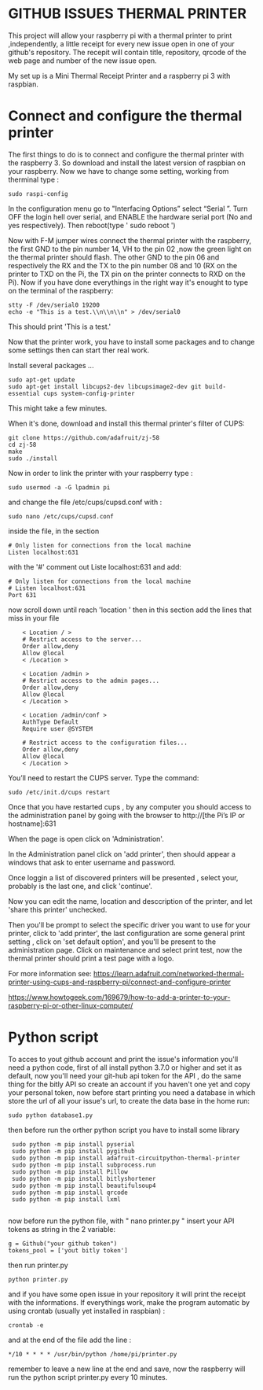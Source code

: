 # GITHUB ISSUES THERMAL PRINTER 

This project will allow  your raspberry pi with a thermal printer to print ,independently, a little receipt for every new issue open in one of your github's repository. The recepit will contain  title, repository, qrcode of the web page and number of the new issue open.

My set up is a Mini Thermal Receipt Printer and a raspberry pi 3 with raspbian.

# Connect and configure the thermal printer 

The first things to do is to connect and configure the thermal printer with the raspberry 3. So download and  install the latest version of raspbian on your raspberry. Now we have to change some setting, working from therminal type :
```
sudo raspi-config
```
In the configuration menu go to  "Interfacing Options” select “Serial ”. Turn OFF the login hell over serial, and ENABLE the hardware serial port (No and yes respectively). Then reboot(type ' sudo reboot ')


Now with  F-M jumper wires connect the thermal printer with the raspberry, the first GND to the pin  number 14, VH to the pin 02 ,now the green light on the thermal printer should flash. The other GND to the pin 06 and respectively the  RX and the TX to the pin number 08 and 10 (RX on the printer to TXD on the Pi, the TX pin on the printer connects to RXD on the Pi).
Now if you have done everythings in the right way it's enought to type on the terminal of the raspberry:
```
stty -F /dev/serial0 19200
echo -e "This is a test.\\n\\n\\n" > /dev/serial0
```
This should print 'This is a test.'

Now that the printer work, you have to install some packages and to change some settings then can start ther real work.

Install several packages ...
```
sudo apt-get update
sudo apt-get install libcups2-dev libcupsimage2-dev git build-essential cups system-config-printer
```
This might take a few minutes.

When it's done, download and install this thermal printer's filter of CUPS:
```
git clone https://github.com/adafruit/zj-58
cd zj-58
make
sudo ./install
```

Now in order to link the  printer with your raspberry type :
```
sudo usermod -a -G lpadmin pi
```
and change the file /etc/cups/cupsd.conf with :
```
sudo nano /etc/cups/cupsd.conf
```
inside the file, in the section 
```
# Only listen for connections from the local machine
Listen localhost:631
```
with the '#' comment out Liste localhost:631 and add:
```
# Only listen for connections from the local machine
# Listen localhost:631
Port 631
```
now scroll down  until reach 'location ' then in this section add the lines that miss in your file
```
    < Location / >
    # Restrict access to the server...
    Order allow,deny
    Allow @local
    < /Location >

    < Location /admin >
    # Restrict access to the admin pages...
    Order allow,deny
    Allow @local
    < /Location >

    < Location /admin/conf >
    AuthType Default
    Require user @SYSTEM

    # Restrict access to the configuration files...
    Order allow,deny
    Allow @local
    < /Location >
```
 You’ll need to restart the CUPS server. Type the command:
 ```
 sudo /etc/init.d/cups restart
 ```
 
Once that you have restarted cups , by any computer you should access to the administration panel by going with the browser to  http://[the Pi’s IP or hostname]:631

When the page is open click on 'Administration'.

In the Administration panel click on 'add printer', then should appear a windows that ask to enter username and password.

Once loggin a list of discovered printers will be presented , select your, probably is the last one, and click 'continue'.

Now you can edit the name, location and desccription of the printer, and let 'share this printer' unchecked.

Then you'll be prompt to select the specific driver you want to use for your printer, click to 'add printer', the last configuration are some general print setting , click on 'set default option', and you'll be present to the administration page. Click on maintenance and select print test, now the thermal printer should print a test page with a logo.

For more information see: 
https://learn.adafruit.com/networked-thermal-printer-using-cups-and-raspberry-pi/connect-and-configure-printer

https://www.howtogeek.com/169679/how-to-add-a-printer-to-your-raspberry-pi-or-other-linux-computer/ 


# Python script
To acces to yout github account and print the issue's information you'll need a python code, first of all install python 3.7.0 or higher and set it as default, now you'll need your git-hub api token for the API , do  the same thing for the bitly API so create an  account if you haven't one yet and copy your personal  token, now before start printing you need a database in which store the url of all your issue's url, to create the data base in the home run:

 ```
 sudo python database1.py    
```
then before run the orther python script you have to install some library
```
 sudo python -m pip install pyserial
 sudo python -m pip install pygithub
 sudo python -m pip install adafruit-circuitpython-thermal-printer
 sudo python -m pip install subprocess.run
 sudo python -m pip install Pillow
 sudo python -m pip install bitlyshortener
 sudo python -m pip install beautifulsoup4
 sudo python -m pip install qrcode
 sudo python -m pip install lxml
 
```
now before run the python file, with " nano printer.py "  insert your API tokens as string in the 2 variable:
 
```
g = Github("your github token")
tokens_pool = ['yout bitly token']
 ```
 then run printer.py
 ```
python printer.py
 ```
and if you have some open issue in your repository it will print the receipt with the informations. If everythings work, make the program automatic by using crontab (usually yet installed in raspbian) :
```
crontab -e
```
and at the end of the file add the line :
 ```
*/10 * * * * /usr/bin/python /home/pi/printer.py

 ```
remember to leave a new line at the end and save, now the raspberry will run the python script printer.py every 10  minutes.
